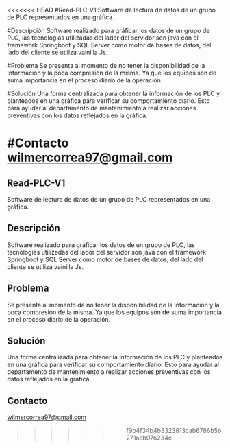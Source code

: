 <<<<<<< HEAD
#Read-PLC-V1
Software de lectura de datos de un grupo de PLC representados en una gráfica.

#Descripción
Software realizado para gráficar los datos de un grupo de PLC, las tecnologias utilizadas del lador del servidor son java con el framework Springboot y SQL Server como motor de bases de datos, del lado del cliente se utiliza vainilla Js.

#Problema
Se presenta al momento de no tener la disponibilidad de la información y la poca compresión de la misma. Ya que los equipos son de suma importancia en el proceso diario de la operación.

#Solución
Una forma centralizada para obtener la información de los PLC y planteados en una gráfica para verificar su comportamiento díario. Esto para ayudar al departamento de mantenimiento a realizar acciones preventivas con los datos reflejados en la gráfica.

#Contacto
wilmercorrea97@gmail.com
=======
 Read-PLC-V1 
---------
Software de lectura de datos de un grupo de PLC representados en una gráfica.

Descripción
---------
Software realizado para gráficar los datos de un grupo de PLC, las tecnologias utilizadas del lador del servidor son java con el framework Springboot y SQL Server como motor de bases de datos, del lado del cliente se utiliza vainilla Js.

Problema
---------
Se presenta al momento de no tener la disponibilidad de la información y la poca compresión de la misma. Ya que los equipos son de suma importancia en el proceso diario de la operación.

Solución
---------
Una forma centralizada para obtener la información de los PLC y planteados en una gráfica para verificar su comportamiento díario. Esto para ayudar al departamento de mantenimiento a realizar acciones preventivas con los datos reflejados en la gráfica.

Contacto
---------
wilmercorrea97@gmail.com
>>>>>>> f9b4f34b4b3323813cab6786b5b271aeb076234c
